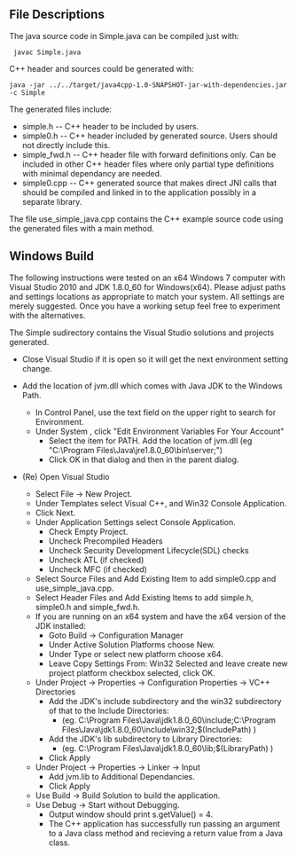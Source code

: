 
File Descriptions
-----------------

The java source code in Simple.java can be compiled just with:

     javac Simple.java

C++ header and sources could be generated with:

    java -jar ../../target/java4cpp-1.0-SNAPSHOT-jar-with-dependencies.jar -c Simple 

The generated files include:  
* simple.h -- C++ header to be included by users.
* simple0.h -- C++ header included by generated source. Users should not directly include this.
* simple_fwd.h -- C++ header file with forward definitions only. Can be included in other C++ header files where only partial type definitions with minimal dependancy are needed.
* simple0.cpp -- C++ generated source that makes direct JNI calls that should be compiled and linked in to the application possibly in a separate library.

The file use_simple_java.cpp contains the C++ example source code using the generated files with a main method.

Windows Build
-------------

The following instructions were tested on an x64 Windows 7 computer with Visual Studio 2010 and JDK 1.8.0_60 for Windows(x64).
Please adjust paths and settings locations as appropriate to match your system. All settings are merely suggested. Once you 
have a working setup feel free to experiment with the alternatives.


The Simple sudirectory contains the Visual Studio solutions and projects generated.

* Close Visual Studio if it is open so it will get the next environment setting change.

* Add the location of jvm.dll which comes with Java JDK to the Windows Path.
     * In Control Panel, use the text field on the upper right to search for Environment.
     * Under System , click "Edit Environment Variables For Your Account"
          * Select the item for PATH. Add the location of jvm.dll (eg "C:\Program Files\Java\jre1.8.0_60\bin\server;")
          * Click OK in that dialog and then in the parent dialog.
          
* (Re) Open Visual Studio
    * Select File -> New Project.
    * Under Templates select Visual C++, and Win32 Console Application.
    * Click Next.
    * Under Application Settings select Console Application. 
        * Check Empty Project.
        * Uncheck Precompiled Headers
        * Uncheck Security Development Lifecycle(SDL) checks
        * Uncheck ATL (if checked)
        * Uncheck MFC (if checked)
    * Select Source Files and Add Existing Item to add simple0.cpp and use_simple_java.cpp.
    * Select Header Files and Add Existing Items to add simple.h, simple0.h and simple_fwd.h.
    * If you are running on an x64 system and have the x64 version of the JDK installed:
        * Goto Build -> Configuration Manager
        * Under Active Solution Platforms choose New.
        * Under Type or select new platform choose x64.
        * Leave Copy Settings From: Win32 Selected and leave create new project platform checkbox selected, click OK.
    * Under Project -> Properties -> Configuration Properties -> VC++ Directories
        * Add the JDK's include subdirectory and the win32 subdirectory of that to the Include Directories:
             * (eg. C:\Program Files\Java\jdk1.8.0_60\include;C:\Program Files\Java\jdk1.8.0_60\include\win32;$(IncludePath) )
        * Add the JDK's lib subdirectory to Library Directories:
             * (eg. C:\Program Files\Java\jdk1.8.0_60\lib;$(LibraryPath) )
        * Click Apply
    * Under Project -> Properties -> Linker -> Input
        * Add jvm.lib to Additional Dependancies.
        * Click Apply
    * Use Build -> Build Solution to build the application.
    * Use Debug -> Start without Debugging.
        * Output window should print s.getValue() = 4. 
        * The C++ application has successfully run passing an argument to a Java class method and recieving a return value from a Java class.





